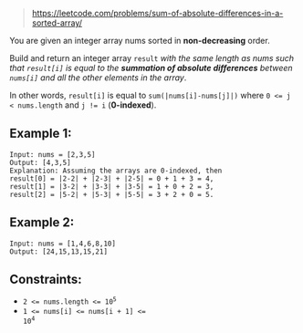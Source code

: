 > https://leetcode.com/problems/sum-of-absolute-differences-in-a-sorted-array/

You are given an integer array nums sorted in **non-decreasing** order.

Build and return an integer array `result` <i>with the same length as nums such that `result[i]` is equal to the **summation of absolute differences** between `nums[i]` and all the other elements in the array</i>.

In other words, `result[i]` is equal to `sum(|nums[i]-nums[j]|)` where `0 <= j < nums.length` and `j != i` (**0-indexed**).

## Example 1:

```
Input: nums = [2,3,5]
Output: [4,3,5]
Explanation: Assuming the arrays are 0-indexed, then
result[0] = |2-2| + |2-3| + |2-5| = 0 + 1 + 3 = 4,
result[1] = |3-2| + |3-3| + |3-5| = 1 + 0 + 2 = 3,
result[2] = |5-2| + |5-3| + |5-5| = 3 + 2 + 0 = 5.
```

## Example 2:

```
Input: nums = [1,4,6,8,10]
Output: [24,15,13,15,21]
```

## Constraints:

- <code>2 <= nums.length <= 10<sup>5</sup></code>
- <code>1 <= nums[i] <= nums[i + 1] <= 10<sup>4</sup></code>
